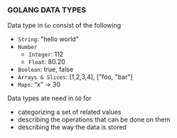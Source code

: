 ### GOLANG DATA TYPES

Data type in `Go` consist of the following

- `String`: "hello world"
- `Number`
  - `Integer`: 112
  - `Float`: 80.20
- `Boolean`: true, false
- `Arrays & Slices`: [1,2,3,4], ["foo, "bar"]
- `Maps`: “x” -> 30

Data types ate need in `GO` for

- categorizing a set of related values
- describing the operations that can be done on them
- describing the way the data is stored
